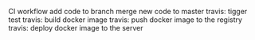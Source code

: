 CI workflow
	add code to branch
	merge new code to master
	travis: tigger test
	travis: build docker image
	travis: push docker image to the registry
	travis: deploy docker image to the server
